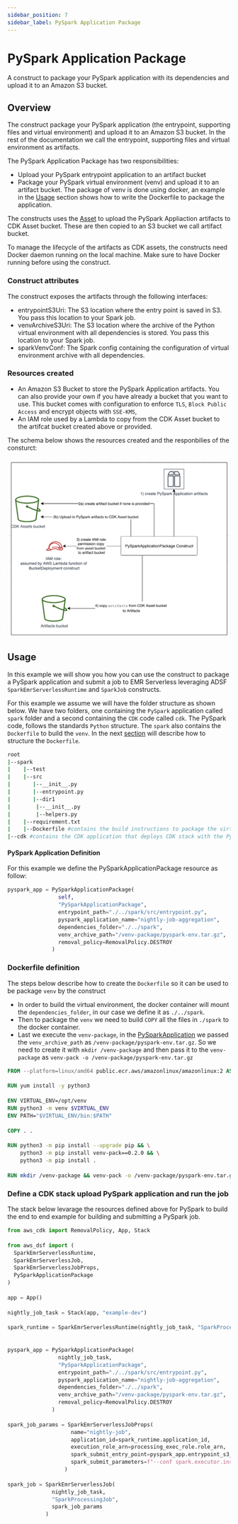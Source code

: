 ```yaml
---
sidebar_position: 7
sidebar_label: PySpark Application Package
---
```


# PySpark Application Package

A construct to package your PySpark application with its dependencies and upload it to an Amazon S3 bucket.

## Overview

The construct package your PySpark application (the entrypoint, supporting files and virtual environment) 
and upload it to an Amazon S3 bucket. In the rest of the documentation we call the entrypoint, 
supporting files and virtual environment as artifacts.

The PySpark Application Package has two responsibilities:

* Upload your PySpark entrypoint application to an artifact bucket
* Package your PySpark virtual environment (venv) and upload it to an artifact bucket. The package of venv is done using docker,
 an example in the [Usage](#usage) section shows how to write the Dockerfile to package the application.

The constructs uses the [Asset](https://docs.aws.amazon.com/cdk/api/v2/docs/aws-cdk-lib.aws_s3_assets.Asset.html) 
to upload the PySpark Appliaction artifacts to CDK Asset bucket. These are then copied to an S3 bucket we call artifact bucket.

To manage the lifecycle of the artifacts as CDK assets, the constructs need Docker daemon running on the local machine. 
Make sure to have Docker running before using the construct. 

### Construct attributes

The construct exposes the artifacts through the following interfaces:

  * entrypointS3Uri: The S3 location where the entry point is saved in S3. You pass this location to your Spark job. 
  * venvArchiveS3Uri: The S3 location where the archive of the Python virtual environment with all dependencies is stored. You pass this location to your Spark job. 
  * sparkVenvConf: The Spark config containing the configuration of virtual environment archive with all dependencies.

### Resources created
* An Amazon S3 Bucket to store the PySpark Application artifacts. You can also provide your own if you have already a bucket that you want to use. This bucket comes with configuration to enforce `TLS`, `Block Public Access` and encrypt objects with `SSE-KMS`,
* An IAM role used by a Lambda to copy from the CDK Asset bucket to the artifcat bucket created above or provided.

The schema below shows the resources created and the responbilies of the consturct:

![PySpark Application Package](../../../static/img/adsf-pyspark-application-package.png)

## Usage

In this example we will show you how you can use the construct to package a PySpark application 
and submit a job to EMR Serverless leveraging ADSF `SparkEmrServerlessRuntime` and `SparkJob` constructs.

For this example we assume we will have the folder structure as shown below. We have two folders, one containing 
the `PySpark` application called `spark` folder and a second containing the `CDK` code called `cdk`. 
The PySpark code, follows the standards `Python` structure. The `spark` also contains the `Dockerfile` to build the `venv`. 
In the next [section](#dockerfile-definition) will describe how to structure the `Dockerfile`. 

```bash
root
|--spark
|    |--test
|    |--src
|       |--__init__.py
|       |--entrypoint.py
|       |--dir1
|        |--__init__.py
|        |--helpers.py
|    |--requirement.txt
|    |--Dockerfile #contains the build instructions to package the virtual environment for PySpark
|--cdk #contains the CDK application that deploys CDK stack with the PySparkApplicationPackage
```
#### PySpark Application Definition

For this example we define the PySparkApplicationPackage resource as follow:

```python
pyspark_app = PySparkApplicationPackage(
                self,
                "PySparkApplicationPackage",
                entrypoint_path="./../spark/src/entrypoint.py",
                pyspark_application_name="nightly-job-aggregation",
                dependencies_folder="./../spark",
                venv_archive_path="/venv-package/pyspark-env.tar.gz",
                removal_policy=RemovalPolicy.DESTROY
              )
```

### Dockerfile definition

The steps below describe how to create the `Dockerfile` so it can be used to be package `venv` by the construct

* In order to build the virtual environment, the docker container will mount the `dependencies_folder`, in our case we define it as `./../spark`.
* Then to package the `venv` we need to build `COPY` all the files in `./spark` to the docker container.
* Last we execute the `venv-package`, in the [PySparkApplication](#pyspark-application-definition) we passed the `venv_archive_path` as `/venv-package/pyspark-env.tar.gz`.
So we need to create it with `mkdir /venv-package` and then pass it to the `venv-package` as `venv-pack -o /venv-package/pyspark-env.tar.gz`

```Dockerfile
FROM --platform=linux/amd64 public.ecr.aws/amazonlinux/amazonlinux:2 AS base

RUN yum install -y python3 

ENV VIRTUAL_ENV=/opt/venv
RUN python3 -m venv $VIRTUAL_ENV
ENV PATH="$VIRTUAL_ENV/bin:$PATH"

COPY . .

RUN python3 -m pip install --upgrade pip && \
    python3 -m pip install venv-pack==0.2.0 && \
    python3 -m pip install .

RUN mkdir /venv-package && venv-pack -o /venv-package/pyspark-env.tar.gz && chmod ugo+r /venv-package/pyspark-env.tar.gz
```

### Define a CDK stack upload PySpark application and run the job

The stack below levarage the resources defined above for PySpark to build the end to end example for building and submitting a PySpark job.

```python
from aws_cdk import RemovalPolicy, App, Stack

from aws_dsf import (
  SparkEmrServerlessRuntime,
  SparkEmrServerlessJob, 
  SparkEmrServerlessJobProps,
  PySparkApplicationPackage
)

app = App()

nightly_job_task = Stack(app, "example-dev")

spark_runtime = SparkEmrServerlessRuntime(nightly_job_task, "SparkProcessingRuntime", name="nightly-job-aggregation")


pyspark_app = PySparkApplicationPackage(
                nightly_job_task,
                "PySparkApplicationPackage",
                entrypoint_path="./../spark/src/entrypoint.py",
                pyspark_application_name="nightly-job-aggregation",
                dependencies_folder="./../spark",
                venv_archive_path="/venv-package/pyspark-env.tar.gz",
                removal_policy=RemovalPolicy.DESTROY
              )

spark_job_params = SparkEmrServerlessJobProps(
                    name="nightly-job",
                    application_id=spark_runtime.application_id,
                    execution_role_arn=processing_exec_role.role_arn,
                    spark_submit_entry_point=pyspark_app.entrypoint_s3_uri,
                    spark_submit_parameters=f"--conf spark.executor.instances=2 --conf spark.executor.memory=2G --conf spark.driver.memory=2G --conf spark.executor.cores=2 {sparkEnvConf}"
                  )

spark_job = SparkEmrServerlessJob(
              nightly_job_task, 
              "SparkProcessingJob",
              spark_job_params
            )

```